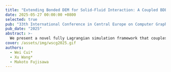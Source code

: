 ```yaml
---
title: "Extending Bonded DEM for Solid-Fluid Interaction: A Coupled BDEM-SPH Simulation Framework"
date: 2025-05-27 00:00:00 +0800
selected: true
pub: "33th International Conference in Central Europe on Computer Graphics, Visualization and Computer Vision (WSCG)"
pub_date: "2025"
abstract: >-
  We present a novel fully Lagrangian simulation framework that couples Bonded Discrete Element Method (BDEM) with Smoothed Particle Hydrodynamics (SPH) to simulate the complex interactions between elastic solids and fluids. While particle-based methods have shown success in fluid-solid interaction simulations, most existing approaches focus on rigid or granular materials. Our framework extends this capability to elastic solids that can undergo deformations, fracture, and topological changes. The BDEM component represents solids as particles connected by elastic bonds that can stretch, bend, shear, twist and break, while SPH handles fluid dynamics with free surface flows. We introduce a parallel implementation strategy for bond computation that allows static bonds to be processed in parallel on GPU architectures. Our method naturally handles challenging phenomena such as fluid percolation through fractured solids and cracking of objects caused by water pushing into their internal structure, without requiring complex interface tracking or remeshing operations. We demonstrate the framework's effectiveness through various scenarios including elastic objects interacting with fluid flows, solids breaking apart when pressed by fast-moving water, and objects with different elastic properties submerged in water. Our coupling particle-based framework naturally handles complex physical phenomena while maintaining computational efficiency, making it particularly suitable for computer graphics applications where visually believable simulation and computational efficiency are prioritized over strict physical accuracy.
cover: /assets/img/wscg2025.gif
authors:
  - Wei Cui*
  - Xu Wang*
  - Makoto Fujisawa
---
```


